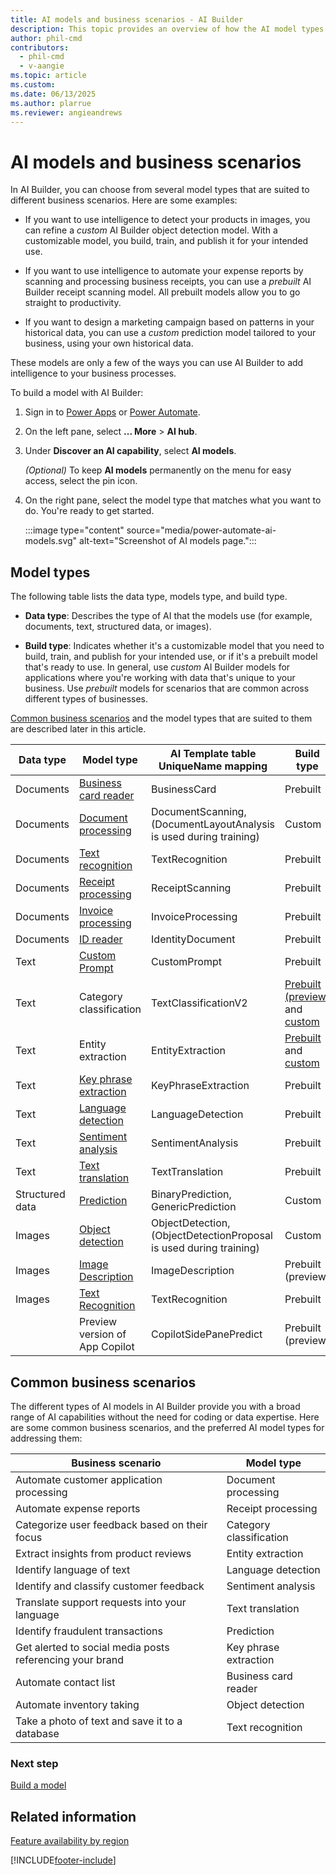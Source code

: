 ```yaml
---
title: AI models and business scenarios - AI Builder
description: This topic provides an overview of how the AI model types that you can create in AI Builder relate to various business scenarios.
author: phil-cmd
contributors:
  - phil-cmd
  - v-aangie
ms.topic: article
ms.custom:
ms.date: 06/13/2025
ms.author: plarrue
ms.reviewer: angieandrews
---
```


# AI models and business scenarios

In AI Builder, you can choose from several model types that are suited to different business scenarios. Here are some examples:

- If you want to use intelligence to detect your products in images, you can refine a *custom* AI Builder object detection model. With a customizable model, you build, train, and publish it for your intended use.

- If you want to use intelligence to automate your expense reports by scanning and processing business receipts, you can use a *prebuilt* AI Builder receipt scanning model. All prebuilt models allow you to go straight to productivity.

- If you want to design a marketing campaign based on patterns in your historical data, you can use a *custom* prediction model tailored to your business, using your own historical data.

These models are only a few of the ways you can use AI Builder to add intelligence to your business processes.

To build a model with AI Builder:

1. Sign in to [Power Apps](https://make.powerapps.com) or [Power Automate](https://make.powerautomate.com).

1. On the left pane, select **... More** > **AI hub**.
1. Under **Discover an AI capability**, select **AI models**.

    *(Optional)* To keep **AI models** permanently on the menu for easy access, select the pin icon.

1. On the right pane, select the model type that matches what you want to do. You're ready to get started.

    :::image type="content" source="media/power-automate-ai-models.svg" alt-text="Screenshot of AI models page.":::

## Model types

The following table lists the data type, models type, and build type. 

- **Data type**: Describes the type of AI that the models use (for example, documents, text, structured data, or images). 

- **Build type**: Indicates whether it's a customizable model that you need to build, train, and publish for your intended use, or if it's a prebuilt model that's ready to use. In general, use *custom* AI Builder models for applications where you're working with data that's unique to your business. Use *prebuilt* models for scenarios that are common across different types of businesses.

[Common business scenarios](#common-business-scenarios) and the model types that are suited to them are described later in this article.

| Data type       | Model type              | AI Template table UniqueName mapping          | Build type          |
|-----------------|-------------------------|---------------------|---------------------|
| Documents       | [Business card reader](prebuilt-business-card.md)    | BusinessCard            | Prebuilt            |
| Documents       | [Document processing](form-processing-model-overview.md)         | DocumentScanning, (DocumentLayoutAnalysis is used during training)  | Custom  |
| Documents       | [Text recognition](prebuilt-text-recognition.md)        | TextRecognition            | Prebuilt            |
| Documents       | [Receipt processing](prebuilt-receipt-processing.md)      | ReceiptScanning            | Prebuilt            |
| Documents       | [Invoice processing](prebuilt-invoice-processing.md)      | InvoiceProcessing            | Prebuilt            |
| Documents       | [ID reader](prebuilt-id-reader.md)      | IdentityDocument            | Prebuilt            |
| Text            | [Custom Prompt](use-a-custom-prompt-in-flow.md)         | CustomPrompt            | Prebuilt  |
| Text            | Category classification  | TextClassificationV2            | [Prebuilt (preview)](prebuilt-category-classification.md) and [custom](text-classification-overview.md) |
| Text            | Entity extraction       | EntityExtraction       | [Prebuilt](prebuilt-entity-extraction.md) and [custom](entity-extraction-overview.md) |
| Text            | [Key phrase extraction](prebuilt-key-phrase.md)   | KeyPhraseExtraction            | Prebuilt            |
| Text            | [Language detection](prebuilt-language-detection.md)      | LanguageDetection            | Prebuilt            |
| Text            | [Sentiment analysis](prebuilt-sentiment-analysis.md)      | SentimentAnalysis            | Prebuilt            |
| Text            | [Text translation](prebuilt-text-translation.md)        | TextTranslation            | Prebuilt            |
| Structured data | [Prediction](prediction-overview.md)              | BinaryPrediction, GenericPrediction | Custom              |
| Images          | [Object detection](object-detection-overview.md)        | ObjectDetection, (ObjectDetectionProposal is used during training) | Custom              |
| Images          | [Image Description](prebuilt-image-description.md)        | ImageDescription | Prebuilt (preview)              |
| Images          | [Text Recognition](prebuilt-text-recognition.md)        | TextRecognition | Prebuilt              |
|           | Preview version of App Copilot      | CopilotSidePanePredict | Prebuilt (preview)              |


## Common business scenarios

The different types of AI models in AI Builder provide you with a broad range of AI capabilities without the need for coding or data expertise. Here are some common business scenarios, and the preferred AI model types for addressing them:

| Business scenario | Model type |
| ----- | ----- |
Automate customer application processing|Document processing
Automate expense reports|Receipt processing
Categorize user feedback based on their focus | Category classification
Extract insights from product reviews | Entity extraction
Identify language of text | Language detection
Identify and classify customer feedback|Sentiment analysis
Translate support requests into your language|Text translation
Identify fraudulent transactions|Prediction
Get alerted to social media posts referencing your brand | Key phrase extraction
Automate contact list |Business card reader
Automate inventory taking|Object detection
Take a photo of text and save it to a database |Text recognition

### Next step

[Build a model](build-model.md)

## Related information

[Feature availability by region](availability-region.md)


[!INCLUDE[footer-include](includes/footer-banner.md)]
